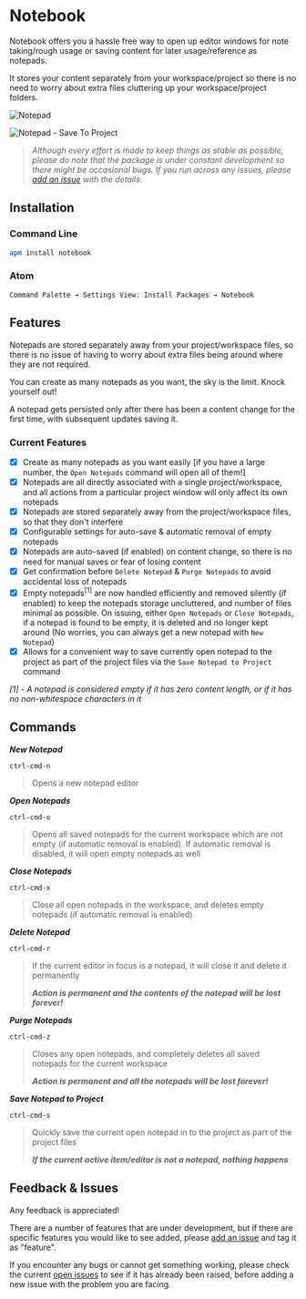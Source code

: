 # Notebook

Notebook offers you a hassle free way to open up editor windows for note taking/rough usage or saving content for later usage/reference as notepads.

It stores your content separately from your workspace/project so there is no need to worry about extra files cluttering up your workspace/project folders.

![Notepad](https://github.com/skulled/notebook/raw/master/docs/assets/images/notepad.png)

![Notepad - Save To Project](https://github.com/skulled/notebook/raw/master/docs/assets/images/notepad-save-to-project.png)

> _Although every effort is made to keep things as stable as possible, please do note that the package is under constant development so there might be occasional bugs. If you run across any issues, please [add an issue](https://github.com/skulled/notebook/issues/new) with the details._

## Installation

### Command Line

```bash
apm install notebook
```

### Atom

```
Command Palette ➔ Settings View: Install Packages ➔ Notebook
```

## Features

Notepads are stored separately away from your project/workspace files, so there is no issue of having to worry about extra files being around where they are not required.

You can create as many notepads as you want, the sky is the limit. Knock yourself out!

A notepad gets persisted only after there has been a content change for the first time, with subsequent updates saving it.

### Current Features

- [x] Create as many notepads as you want easily [if you have a large number, the `Open Notepads` command will open all of them!]
- [x] Notepads are all directly associated with a single project/workspace, and all actions from a particular project window will only affect its own notepads
- [x] Notepads are stored separately away from the project/workspace files, so that they don't interfere
- [x] Configurable settings for auto-save & automatic removal of empty notepads
- [x] Notepads are auto-saved (if enabled) on content change, so there is no need for manual saves or fear of losing content
- [x] Get confirmation before `Delete Notepad` & `Purge Notepads` to avoid accidental loss of notepads
- [x] Empty notepads<sup>[1]</sup> are now handled efficiently and removed silently (if enabled) to keep the notepads storage uncluttered, and number of files minimal as possible. On issuing, either `Open Notepads` or `Close Notepads`, if a notepad is found to be empty, it is deleted and no longer kept around (No worries, you can always get a new notepad with `New Notepad`)
- [x] Allows for a convenient way to save currently open notepad to the project as part of the project files via the `Save Notepad to Project` command

_[1] - A notepad is considered empty if it has zero content length, or if it has no non-whitespace characters in it_

## Commands

**_New Notepad_**

```
ctrl-cmd-n
```

> Opens a new notepad editor

**_Open Notepads_**

```
ctrl-cmd-o
```

> Opens all saved notepads for the current workspace which are not empty (if automatic removal is enabled). If automatic removal is disabled, it will open empty notepads as well

**_Close Notepads_**

```
ctrl-cmd-x
```

> Close all open notepads in the workspace, and deletes empty notepads (if automatic removal is enabled)

**_Delete Notepad_**

```
ctrl-cmd-r
```

> If the current editor in focus is a notepad, it will close it and delete it permanently
>
> **_Action is permanent and the contents of the notepad will be lost forever!_**

**_Purge Notepads_**

```
ctrl-cmd-z
```

> Closes any open notepads, and completely deletes all saved notepads for the current workspace
>
> **_Action is permanent and all the notepads will be lost forever!_**

**_Save Notepad to Project_**

```
ctrl-cmd-s
```

> Quickly save the current open notepad in to the project as part of the project files
>
> **_If the current active item/editor is not a notepad, nothing happens_**

## Feedback & Issues

Any feedback is appreciated!

There are a number of features that are under development, but if there are specific features you would like to see added, please [add an issue](https://github.com/skulled/notebook/issues/new) and tag it as "feature".

If you encounter any bugs or cannot get something working, please check the current [open issues](https://github.com/skulled/notebook/issues) to see if it has already been raised, before adding a new issue with the problem you are facing.